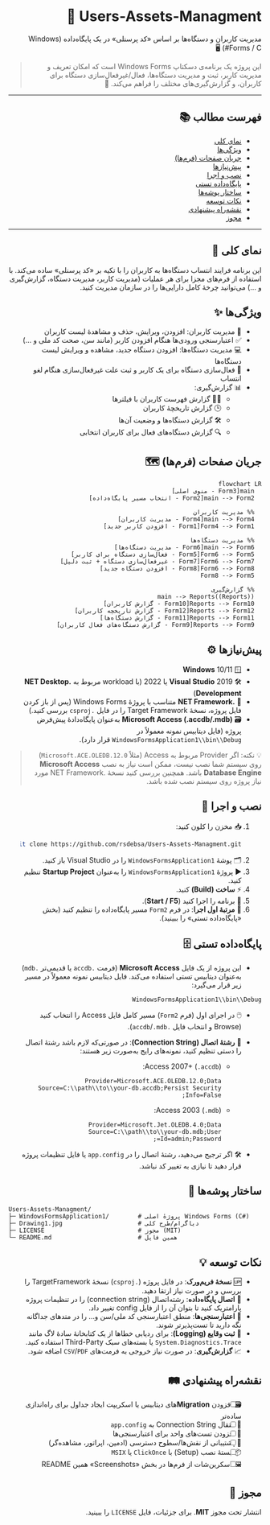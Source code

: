 <div dir="rtl">

# Users-Assets-Managment 🚀

مدیریت کاربران و دستگاه‌ها بر اساس «کد پرسنلی» در یک پایگاه‌داده (Windows Forms / C#) 🖥️

> این پروژه یک برنامه‌ی دسکتاپ Windows Forms است که امکان تعریف و مدیریت کاربر، ثبت و مدیریت دستگاه‌ها، فعال/غیرفعال‌سازی دستگاه برای کاربران، و گزارش‌گیری‌های مختلف را فراهم می‌کند. 🧩

---

## فهرست مطالب 📚
- [نمای کلی](#نمای-کلی)
- [ویژگی‌ها](#ویژگیها)
- [جریان صفحات (فرم‌ها)](#جریان-صفحات-فرمها)
- [پیش‌نیازها](#پیشنیازها)
- [نصب و اجرا](#نصب-و-اجرا)
- [پایگاه‌داده تستی](#پایگاه‌داده-تستی)
- [ساختار پوشه‌ها](#ساختار-پوشهها)
- [نکات توسعه](#نکات-توسعه)
- [نقشه‌راه پیشنهادی](#نقشهراه-پیشنهادی)
- [مجوز](#مجوز)

---

## نمای کلی 🌟
این برنامه فرایند انتساب دستگاه‌ها به کاربران را با تکیه بر «کد پرسنلی» ساده می‌کند. با استفاده از فرم‌های مجزا برای هر عملیات (مدیریت کاربر، مدیریت دستگاه، گزارش‌گیری و …) می‌توانید چرخهٔ کامل دارایی‌ها را در سازمان مدیریت کنید.

## ویژگی‌ها ✨
- 👥 مدیریت کاربران: افزودن، ویرایش، حذف و مشاهدهٔ لیست کاربران
- ✅ اعتبارسنجی ورودی‌ها هنگام افزودن کاربر (مانند سن، صحت کد ملی و …)
- 💻 مدیریت دستگاه‌ها: افزودن دستگاه جدید، مشاهده و ویرایش لیست دستگاه‌ها
- 🔄 فعال‌سازی دستگاه برای یک کاربر و ثبت علت غیرفعال‌سازی هنگام لغو انتساب
- 📊 گزارش‌گیری:
  - 🧑‍💻 گزارش فهرست کاربران با فیلترها
  - 🕒 گزارش تاریخچهٔ کاربران
  - 🛠️ گزارش دستگاه‌ها و وضعیت آن‌ها
  - 🔍 گزارش دستگاه‌های فعال برای کاربران انتخابی

## جریان صفحات (فرم‌ها) 🗺️

```mermaid
flowchart LR
  main[Form3 - منوی اصلی]
  main --> Form2[Form2 - انتخاب مسیر پایگاه‌داده]

  %% مدیریت کاربران
  main --> Form4[Form4 - مدیریت کاربران]
  Form4 --> Form1[Form1 - افزودن کاربر جدید]

  %% مدیریت دستگاه‌ها
  main --> Form6[Form6 - مدیریت دستگاه‌ها]
  Form6 --> Form5[Form5 - فعال‌سازی دستگاه برای کاربر]
  Form6 --> Form7[Form7 - غیرفعال‌سازی دستگاه + ثبت دلیل]
  Form6 --> Form8[Form8 - افزودن دستگاه جدید]
  Form8 --> Form5

  %% گزارش‌گیری
  main --> Reports((Reports))
  Reports --> Form10[Form10 - گزارش کاربران]
  Reports --> Form12[Form12 - گزارش تاریخچه کاربران]
  Reports --> Form11[Form11 - گزارش دستگاه‌ها]
  Reports --> Form9[Form9 - گزارش دستگاه‌های فعال کاربران]
```

## پیش‌نیازها ⚙️
- 🪟 **Windows** 10/11
- 🛠️ **Visual Studio** 2019 یا 2022 (با workload مربوط به **.NET Desktop Development**)
- 🔗 **.NET Framework** متناسب با پروژهٔ Windows Forms (پس از باز کردن فایل پروژه، نسخهٔ Target Framework را در فایل `.csproj` بررسی کنید.)
- 🗃️ **Microsoft Access (.accdb/.mdb)** به‌عنوان پایگاه‌دادهٔ پیش‌فرض پروژه (فایل دیتابیس نمونه معمولاً در `WindowsFormsApplication1\\bin\\Debug` قرار دارد).

> 💡 نکته: اگر Provider مربوط به Access (مثلاً `Microsoft.ACE.OLEDB.12.0`) روی سیستم شما نصب نیست، ممکن است نیاز به نصب **Microsoft Access Database Engine** باشد. همچنین بررسی کنید نسخهٔ .NET Framework مورد نیاز پروژه روی سیستم نصب شده باشد.

## نصب و اجرا 🏁
1. 📥 مخزن را کلون کنید:
   ```bash
   git clone https://github.com/rsdebsa/Users-Assets-Managment.git
   ```
2. 🗂️ پوشهٔ `WindowsFormsApplication1` را در Visual Studio باز کنید.
3. ▶️ پروژهٔ `WindowsFormsApplication1` را به‌عنوان **Startup Project** تنظیم کنید.
4. ⚡ **ساخت (Build)** کنید.
5. 🚀 برنامه را اجرا کنید (**Start / F5**).
6. 📝 **مرتبهٔ اول اجرا**: در فرم `Form2` مسیر پایگاه‌داده را تنظیم کنید (بخش «پایگاه‌داده تستی» را ببینید).

## پایگاه‌داده تستی 🗄️
- این پروژه از یک فایل **Microsoft Access** (فرمت `.accdb` یا قدیمی‌تر `.mdb`) به‌عنوان دیتابیس تستی استفاده می‌کند. فایل دیتابیس نمونه معمولاً در مسیر زیر قرار می‌گیرد:

```
WindowsFormsApplication1\\bin\\Debug
```

- 🖱️ در اجرای اول (فرم `Form2`) مسیر کامل فایل Access را انتخاب کنید (Browse و انتخاب فایل `.accdb`/`.mdb`).

- 🔗 **رشتهٔ اتصال (Connection String)**: در صورتی‌که لازم باشد رشتهٔ اتصال را دستی تنظیم کنید، نمونه‌های رایج به‌صورت زیر هستند:

  - Access 2007+ (`.accdb`):
    ```text
    Provider=Microsoft.ACE.OLEDB.12.0;Data Source=C:\\path\\to\\your-db.accdb;Persist Security Info=False;
    ```
  - Access 2003 (`.mdb`):
    ```text
    Provider=Microsoft.Jet.OLEDB.4.0;Data Source=C:\\path\\to\\your-db.mdb;User Id=admin;Password=;
    ```

- 🛠️ اگر ترجیح می‌دهید، رشتهٔ اتصال را در `app.config` یا فایل تنظیمات پروژه قرار دهید تا نیازی به تغییر کد نباشد.

## ساختار پوشه‌ها 📂
<div dir="ltr">

```
Users-Assets-Managment/
├─ WindowsFormsApplication1/        # پروژهٔ اصلی Windows Forms (C#)
├─ Drawing1.jpg                     # دیاگرام/طرح کلی
├─ LICENSE                          # مجوز (MIT)
└─ README.md                        # همین فایل
```

</div>

## نکات توسعه 💡
<div dir="rtl">

- 🆙 **نسخهٔ فریم‌ورک**: در فایل پروژه (`.csproj`) نسخهٔ TargetFramework را بررسی و در صورت نیاز ارتقا دهید.
- 🔗 **اتصال پایگاه‌داده**: رشته‌اتصال (connection string) را در تنظیمات پروژه پارامتریک کنید تا بتوان آن را از فایل config تغییر داد.
- 🧩 **اعتبارسنجی‌ها**: منطق اعتبارسنجی کد ملی/سن و… را در متدهای جداگانه نگه دارید تا تست‌پذیرتر شوند.
- 📝 **ثبت وقایع (Logging)**: برای ردیابی خطاها از یک کتابخانهٔ سادهٔ لاگ مانند `System.Diagnostics.Trace` یا بسته‌های سبک Third-Party استفاده کنید.
- 📈 **گزارش‌گیری**: در صورت نیاز خروجی به فرمت‌های `CSV`/`PDF` اضافه شود.

</div>

## نقشه‌راه پیشنهادی 🛤️
- [ ] 🗃️ افزودن **Migration**‌های دیتابیس یا اسکریپت ایجاد جداول برای راه‌اندازی ساده‌تر
- [ ] 🔗 انتقال Connection String به `app.config`
- [ ] 🧪 افزودن تست‌های واحد برای اعتبارسنجی‌ها
- [ ] 🔑 پشتیبانی از نقش‌ها/سطوح دسترسی (ادمین، اپراتور، مشاهده‌گر)
- [ ] 📦 بستهٔ نصب (Setup) با `ClickOnce` یا `MSIX`
- [ ] 🖼️ اسکرین‌شات از فرم‌ها در بخش «Screenshots» همین README

## مجوز 📜
انتشار تحت مجوز **MIT**. برای جزئیات، فایل `LICENSE` را ببینید.

</div>

